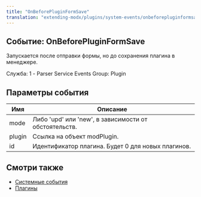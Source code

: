 ```yaml
---
title: "OnBeforePluginFormSave"
translation: "extending-modx/plugins/system-events/onbeforepluginformsave"
---
```


## Событие: OnBeforePluginFormSave

Запускается после отправки формы, но до сохранения плагина в менеджере.

Служба: 1 - Parser Service Events
Group: Plugin

## Параметры события

| Имя    | Описание                                              |
| ------ | ----------------------------------------------------- |
| mode   | Либо 'upd' или 'new', в зависимости от обстоятельств. |
| plugin | Ссылка на объект modPlugin.                           |
| id     | Идентификатор плагина. Будет 0 для новых плагинов.    |

## Смотри также

- [Системные события](extending-modx/plugins/system-events "Системные события")
- [Плагины](extending-modx/plugins "Плагины")

